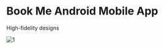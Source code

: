 # Book Me Android Mobile App
High-fidelity designs

![1](https://github.com/zyniiee/book-me-android-mobile-app/assets/70428492/acfc6bff-9f9f-4b07-8b89-d825072ba8dc)
